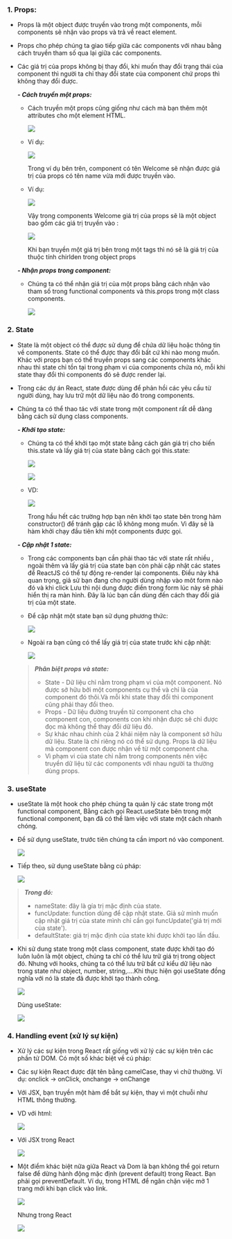 ﻿
### 1.  Props:
    

-   Props là một object được truyền vào trong một components, mỗi components sẽ nhận vào props và trả về react element.
    
-   Props cho phép chúng ta giao tiếp giữa các components với nhau bằng cách truyền tham số qua lại giữa các components.
    

-   Các giá trị của props không bị thay đổi, khi muốn thay đổi trạng thái của component thì người ta chỉ thay đổi state của component chứ props thì không thay đổi được.
    

	***-   Cách truyền một props:***
    

	-   Cách truyền một props cũng giống như cách mà bạn thêm một attributes cho một element HTML.
    

		![](https://lh4.googleusercontent.com/3h5Tfi1tyUwsRQfcTc7n56LXaBkPvjixp5D9sWS8w7ZETGt5fRU_yj8QBAP2dX6npxvG5IhSVXY9meWgLSBHDzr6HOanqH5yps7gkm-YLaTwP5h7J3zGSWQhbE7rJFnkZAvh5IFF0ngGjZwKMGY5Yj0)

	-   Ví dụ:
    

		![](https://lh5.googleusercontent.com/BjUJTF61QYgbktoPe7E5aew1zO_erbS-1P3st46eSNps_MaknxooCwrDyo_t_WnySsLVdzKDJen9h8hrfrY0OD03Ifokymwp17_59NHhdx08eAvW8vasYoRpUIsemVDz57zMThjE9prJfDCyUCKv6Ns)

		Trong ví dụ bên trên, component có tên Welcome sẽ nhận được giá trị của props có tên name vừa mới được truyền vào.

	-   Ví dụ:
    

		![](https://lh6.googleusercontent.com/HxAdj_Df4QbE5dsSQga6UdNjN3JtC4grxqiXl0PdcB2EEygGRXv-5QJTtHgMszg-u4PE0uWYQefYOqQZBYmYit_3CnVJLIkc1ZN7ywHnits2wJvozK57dG-RoLW5rGslI8JMfSbi_4LIWrYDaWBJLW4)

		Vậy trong components Welcome giá trị của props sẽ là một object bao gồm các giá trị truyền vào :

		![](https://lh5.googleusercontent.com/n5foFislRAci6k3WoRyxDJ8OkKBT7pvVVQ63tR2qOEVa9_WevyOOKaebNFJpBIwybSqYy4lN7n8y-jCv4VIWT-2zfoDXyIAj-r_Qs2gSrtWtbsPK3xbqe2kQgcpLAjfRyOdLCnJxf80gUu5vv26Wc5c)

		Khi bạn truyền một giá trị bên trong một tags thì nó sẽ là giá trị của thuộc tính chirlden trong object props

	***-   Nhận props trong component:***
    

	-   Chúng ta có thể nhận giá trị của một props bằng cách nhận vào tham số trong functional components và this.props trong một class components.
    

		![](https://lh3.googleusercontent.com/nEmdTDXV8X0uZ9qWEwx-3BSYLKpn1g5ss_ISjpIt5fLCDNHXTvJMZyE2iVDRdBMwpByjbv1sRuKQb7qp0SxXj1q3TXJKu2QLsPPNY2YNQ9GWgZMIG9q_r3UTPqZpHgkX1PFDQIT2m2TPKifXfhW9K3k)

### 2.  State
    

-   State là một object có thể được sử dụng để chứa dữ liệu hoặc thông tin về components. State có thể được thay đổi bất cứ khi nào mong muốn. Khác với props bạn có thể truyền props sang các components khác nhau thì state chỉ tồn tại trong phạm vi của components chứa nó, mỗi khi state thay đổi thì components đó sẽ được render lại.
    
-   Trong các dự án React, state được dùng để phản hồi các yêu cầu từ người dùng, hay lưu trữ một dữ liệu nào đó trong components.
    
-   Chúng ta có thể thao tác với state trong một component rất dễ dàng bằng cách sử dụng class components.
    
	***-   Khởi tạo state:***
    

	-   Chúng ta có thể khởi tạo một state bằng cách gán giá trị cho biến this.state và lấy giá trị của state bằng cách gọi this.state:
    

		![](https://lh5.googleusercontent.com/wnHmqu3u7CULAEYLUEJCRUHQNqbR1qmAefprvM4tvc7Pk5L2fc-sM8qsvAjm63W9-8sQ3xBkvDgk66jJszyQOWUeafsxMr7nm9tkuVBXsUnB_X7aT1H6z3ryCzbk8zpBt-FcY0BSd0Irxw_xW5WmIGQ)

		![](https://lh4.googleusercontent.com/2_IwwXExV8Z3HkS2_sKOkwSqe8lt6Gfv29CqM9ORElULhq6SJdyKq-qf0LzciHpbFINn2b_Mq8adoamxOAX2rgDFVdf0FnaGmwrzX5PT5FLhdb80N4fIyOBqkAIVTHRmOgh-vTQ3TGUfWQg9cRoxuPM)

	-   VD:
    

		![](https://lh6.googleusercontent.com/lZ7lDWn-iNUgKkpUNHQQ6Jdozy0nZlhD4VXGqOU8xD2CgwTdQafUlZTkYQ11RAsjcKEk58a8QsIbWCin48BNKRb6XwAPPVZDFnqvVq2aPRCtdxVsswtvB_2RzfG7q-eaRsMsoJK9NFuRQGkNRPMFmSg)

		Trong hầu hết các trường hợp bạn nên khởi tạo state bên trong hàm constructor() để tránh gặp các lỗ không mong muốn. Vì đây sẽ là hàm khởi chạy đầu tiên khi một components được gọi.

	***-   Cập nhật 1 state:***
    

	-   Trong các components bạn cần phải thao tác với state rất nhiều , ngoài thêm và lấy giá trị của state bạn còn phải cập nhật các states để ReactJS có thể tự động re-render lại components. Điều này khá quan trọng, giả sử bạn đang cho người dùng nhập vào môt form nào đó và khi click Lưu thì nội dung được điền trong form lúc này sẽ phải hiển thị ra màn hình. Đây là lúc bạn cần dùng đến cách thay đổi giá trị của một state.
    
	-   Để cập nhật một state bạn sử dụng phương thức:
    

		![](https://lh6.googleusercontent.com/vdJf6VmeFxe1XyGLuuRULiBojx6q9P--O92JJgG82l98XK_uoKsbJk9i7tpK_NaCiWw49rDnvYQWxJXy57-CLIvot0YVtrd31DplIbDHPrNPzzXUSkKtiOikqncn3IPdBtKza5txd0HUQjzDr_Adiy8)

	-   Ngoài ra bạn cũng có thể lấy giá trị của state trước khi cập nhật:
    

		![](https://lh4.googleusercontent.com/-Xi62piWw-CUr3aTaCSbVeuWNXTH9L9jyZ8iTX_NwXa7iSV2OY5ObKYMXS8qgIah-sDHlUIgbgAmYKI946x4s3j4IuBCkIK1L8acdY7ytpv2OiSgvb-N87OaD9vnEfpmbLiMqq6MDo7uMtLKM6oL0QA)

	>***Phân biệt props và state:***
	>-   State - Dữ liệu chỉ nằm trong phạm vi của một component. Nó được sở hữu bởi một components cụ thể và chỉ là của component đó thôi.Và mỗi khi state thay đổi thì component cũng phải thay đổi theo.    
	>-   Props - Dữ liệu đường truyền từ component cha cho component con, components con khi nhận được sẽ chỉ được đọc mà không thể thay đổi dữ liệu đó.   
	>-   Sự khác nhau chính của 2 khái niệm này là component sở hữu dữ liệu. State là chỉ riêng nó có thể sử dụng. Props là dữ liệu mà component con được nhận về từ một component cha.    
	>-   Vì phạm vi của state chỉ nằm trong components nên việc truyền dữ liệu từ các components với nhau người ta thường dùng props.
    

### 3.  useState
    

-   useState là một hook cho phép chúng ta quản lý các state trong một functional component, Bằng cách gọi React.useState bên trong một functional component, bạn đã có thể làm việc với state một cách nhanh chóng.
    
-   Để sử dụng useState, trước tiên chúng ta cần import nó vào component.
    

	![](https://lh4.googleusercontent.com/UANKDkdErC3ClnNL68fGdZZyAlQJKR-TRP8oWXYRwY-ORBmlUC0EUAkcQ43CCAdF_la-48AoLmwXQjYRP8zzZloAUeQ3NmzpOKewxhUXBcBEH5f3yTJxMSuvaBrZCWQUhe4k9nIv-TiwT3sKyoK8VPc)

-   Tiếp theo, sử dụng useState bằng cú pháp:
    

	![](https://lh5.googleusercontent.com/HMj5EHczE_2BE_QvmF0hOoeuCZvl2WMO0m_T5J8EGaMujDjfhRp9rKiBHrNq64HERcL8RT3LrYjpChEMjADdBHZyOuvLuH89qrui3reCx5Zir5vimeq7Xz4SPMcukLOY0lWC7PsDKWwY4oPt-c4Lguw)

>***Trong đó:***
>-   nameState: đây là gía trị mặc định của state.    
>-   funcUpdate: function dùng để cập nhật state. Giả sử mình muốn cập nhật giá trị của state mình chỉ cần gọi funcUpdate('giá trị mới của state').    
>-   defaultState: giá trị mặc định của state khi được khởi tạo lần đầu.
-   Khi sử dung state trong một class component, state được khởi tạo đó luôn luôn là một object, chúng ta chỉ có thể lưu trữ giá trị trong object đó. Nhưng với hooks, chúng ta có thể lưu trữ bất cứ kiểu dữ liệu nào trong state như object, number, string,....Khi thực hiện gọi useState đồng nghĩa với nó là state đã được khởi tạo thành công.
    

	![](https://lh6.googleusercontent.com/HgWu6rDlUca8wkEWYGRKL8_8i8iIMgni4PmFCSwUYswZqRg02tb10hi2gl46JhJGvdUH3x_rOCHiy5DpQVbifFYACZXd3_PySIvwWK2wEDr7o5QIEaCKUsxT-Gp5q71NbYMDyrwD4u1LnL-HnptNTSU)

	Dùng useState:

	![](https://lh3.googleusercontent.com/9IVg4DOXGBQPQdCmL-aFYPpVgAgV6YKwJzzSK7bsRHaYRbBwZaqPiuVgINQpl_3w_WfIOALt3IgyyE2ce5uQwAXDH3mf4bZdkAoKvmY7BxyV1LiQwmMBjcU1MtzM833H5gjscoSCMFLNrNt4XDVz1tE)

### 4.  Handling event (xử lý sự kiện)
    

-   Xử lý các sự kiện trong React rất giống với xử lý các sự kiện trên các phần tử DOM. Có một số khác biệt về cú pháp:
    

-   Các sự kiện React được đặt tên bằng camelCase, thay vì chữ thường. Ví dụ: onclick -> onClick, onchange -> onChange
    
-   Với JSX, bạn truyền một hàm để bắt sự kiện, thay vì một chuỗi như HTML thông thường.
    
-   VD với html:
    

	![](https://lh3.googleusercontent.com/K9WqlNESOXvUEkotVRrexu-VBwlgOpvPB0h6kZx7C5tse1BLh02_8-aamYVx9c1Urz8E4t96ALVOAqI-if6ex8KkHQiTUfwXV1DKuZSHA06KB13wqCjDEQFXXY8ZPYB9_9XOUaU7Qs26snzNN55VVvc)

-   Với JSX trong React
    

	![](https://lh4.googleusercontent.com/r4F5ezElKfcnQOiEfaCNS3EAGqikCRWZE9tc_29SUUdMsI8Pa2Eodl3BOf1rJ4ZlHMVNHXgkNNif219Lp4oShFMV2P5scbw2HaCJO7ZOLqFMFt_mT6StcGiSQQnaDLllsoJIYq5EB6IngBIK-g7do18)

-   Một điểm khác biệt nữa giữa React và Dom là bạn không thể gọi return false để dừng hành động mặc định (prevent default) trong React. Bạn phải gọi preventDefault. Ví dụ, trong HTML để ngăn chặn việc mở 1 trang mới khi bạn click vào link.
    

	![](https://lh5.googleusercontent.com/cV4GsojnxyV0FVM4PNSq5Fnus1SzeygNgYVmIhNdDOrodeJ6haXx9mlnc1UsosWENqfOrQLa50_a2_qFKS9XhOGik62FMTMePqCTKtQJWt0yIvweM58hB-2jJ5hLu1IUSdh8741xme1IZnJdaK0wD80)

	Nhưng trong React

	![](https://lh4.googleusercontent.com/ushdWQoq6kdWr2o67g7YbUZMFY8cggNJ8deplyBBzSxZ23SW9-I0WoAJI9ipXq7ymbRMD-kqXaSNwlm4eMjCROQCkcVCO0Cqi8RIkyp7gwp5nWww9ESrYD4-hg1B32734c8FjOxL56FtABIboZOMn2k)
